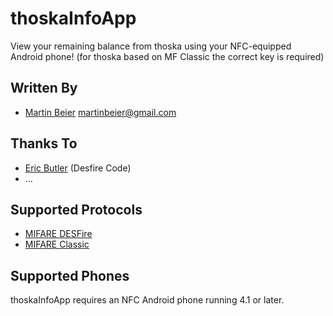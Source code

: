# thoskaInfoApp

View your remaining balance from thoska using your NFC-equipped Android phone!
(for thoska based on MF Classic the correct key is required)

## Written By

* [Martin Beier][1] <martinbeier@gmail.com>

## Thanks To

* [Eric Butler][2] (Desfire Code)
* ...

## Supported Protocols

* [MIFARE DESFire][3]
* [MIFARE Classic][4]

## Supported Phones

thoskaInfoApp requires an NFC Android phone running 4.1 or later.

[1]: https://twitter.com/#!/MartinBeier
[2]: https://twitter.com/#!/codebutler
[3]: http://en.wikipedia.org/wiki/MIFARE#MIFARE_DESFire
[4]: http://en.wikipedia.org/wiki/MIFARE#MIFARE_Classic
